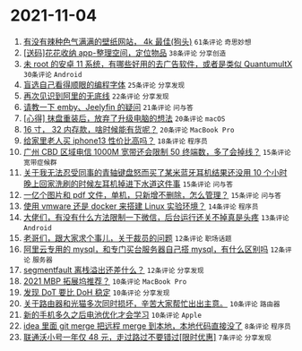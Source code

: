 # 2021-11-04

1. [有没有辣种色气满满的壁纸网站， 4k 最佳(狗头)](https://www.v2ex.com/t/812914) `61条评论` `奇思妙想`
1. [[送码]花花收纳 app-整理空间，定位物品](https://www.v2ex.com/t/812919) `38条评论` `分享创造`
1. [未 root 的安卓 11 系统，有哪些好用的去广告软件，或者是类似 QuantumultX](https://www.v2ex.com/t/812939) `30条评论` `Android`
1. [盲选自己看得顺眼的编程字体](https://www.v2ex.com/t/812961) `25条评论` `分享发现`
1. [再次见识到阿里的无底线](https://www.v2ex.com/t/812921) `22条评论` `分享发现`
1. [请教一下 emby、Jeelyfin 的疑问](https://www.v2ex.com/t/812899) `21条评论` `问与答`
1. [[心得] 抹盘重装后，放弃了升级电脑的想法](https://www.v2ex.com/t/812933) `20条评论` `macOS`
1. [16 寸， 32 内存款，啥时候能有货呢？](https://www.v2ex.com/t/812920) `20条评论` `MacBook Pro`
1. [给家里老人买 iphone13 性价比高吗？](https://www.v2ex.com/t/812951) `18条评论` `程序员`
1. [广州 CBD 区域电信 1000M 宽带还会限制 50 终端数，多了会掉线？](https://www.v2ex.com/t/812966) `15条评论` `宽带症候群`
1. [关于我无法忍受同事的青轴键盘怒而买了某米蓝牙耳机结果还没用 10 个小时晚上回家洗刷的时候左耳机掉进下水道这件事](https://www.v2ex.com/t/812948) `15条评论` `问与答`
1. [一亿个图片和 pdf 文件，单机，只新增不删除，怎么管理？](https://www.v2ex.com/t/812900) `15条评论` `问与答`
1. [使用 vmware 还是 docker 来搭建 Linux 实验环境？](https://www.v2ex.com/t/812956) `14条评论` `程序员`
1. [大佬们，有没有什么方法限制一下微信，后台运行还关不掉真是头疼](https://www.v2ex.com/t/812918) `13条评论` `Android`
1. [老哥们，跟大家求个事儿，关于裁员的问题](https://www.v2ex.com/t/812985) `12条评论` `职场话题`
1. [阿里云专用的 mysql，和专门买台服务器自己搭 mysql，有什么区别吗](https://www.v2ex.com/t/812925) `12条评论` `服务器`
1. [segmentfault 离栈溢出还差什么？](https://www.v2ex.com/t/812924) `12条评论` `分享发现`
1. [2021 MBP 拓展坞推荐？](https://www.v2ex.com/t/812974) `10条评论` `MacBook Pro`
1. [发现 DoT 要比 DoH 稳定](https://www.v2ex.com/t/812964) `10条评论` `分享发现`
1. [关于路由器和光猫多次同时损坏，辛苦大家帮忙出出主意。](https://www.v2ex.com/t/812942) `10条评论` `路由器`
1. [新的手机多久之后电池优化才会学习](https://www.v2ex.com/t/812911) `10条评论` `Apple`
1. [idea 里面 git merge 把远程 merge 到本地，本地代码直接没了](https://www.v2ex.com/t/812904) `8条评论` `程序员`
1. [联通沃小号一年仅 48 元，走过路过不要错过[限时优惠]](https://www.v2ex.com/t/812965) `7条评论` `分享发现`
